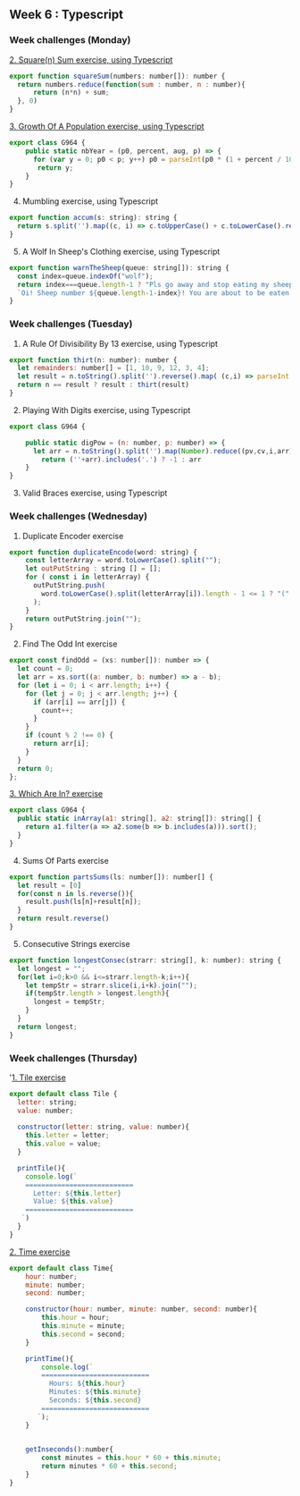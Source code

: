 ## Week 6 : Typescript

### Week challenges (Monday) 

[2. Square(n) Sum exercise, using Typescript](https://www.codewars.com/kata/515e271a311df0350d00000f/train/typescript)

```js
export function squareSum(numbers: number[]): number {
  return numbers.reduce(function(sum : number, n : number){
      return (n*n) + sum;
  }, 0)
}
```

[3. Growth Of A Population exercise, using Typescript](https://www.codewars.com/kata/563b662a59afc2b5120000c6/train/typescript)

```js
export class G964 {
    public static nbYear = (p0, percent, aug, p) => {
      for (var y = 0; p0 < p; y++) p0 = parseInt(p0 * (1 + percent / 100) + aug);
       return y;
    }
}
```

4. Mumbling exercise, using Typescript



```js
export function accum(s: string): string {
  return s.split('').map((c, i) => c.toUpperCase() + c.toLowerCase().repeat(i)).join('-');
}
```

5. A Wolf In Sheep's Clothing exercise, using Typescript

```js
export function warnTheSheep(queue: string[]): string {
  const index=queue.indexOf("wolf");
  return index===queue.length-1 ? "Pls go away and stop eating my sheep":
  `Oi! Sheep number ${queue.length-1-index}! You are about to be eaten by a wolf!`;
}
```

### Week challenges (Tuesday) 

1. A Rule Of Divisibility By 13 exercise, using Typescript

```js
export function thirt(n: number): number {
  let remainders: number[] = [1, 10, 9, 12, 3, 4];
  let result = n.toString().split('').reverse().map( (c,i) => parseInt(c)* remainders[i%6]).reduce((p,c) => p += c);
  return n == result ? result : thirt(result)
}
```

2. Playing With Digits exercise, using Typescript

```js
export class G964 {

    public static digPow = (n: number, p: number) => {
      let arr = n.toString().split('').map(Number).reduce((pv,cv,i,arr) => pv+(Math.pow(arr[i],p+i)),0)/n
        return (''+arr).includes('.') ? -1 : arr  
    }
}
```

3. Valid Braces exercise, using Typescript

### Week challenges (Wednesday)

1. Duplicate Encoder exercise

```js
export function duplicateEncode(word: string) {
    const letterArray = word.toLowerCase().split(""); 
    let outPutString : string [] = [];
    for ( const i in letterArray) {
      outPutString.push(
        word.toLowerCase().split(letterArray[i]).length - 1 <= 1 ? "(" : ")"
      );
    }
    return outPutString.join("");
}
```

2. Find The Odd Int exercise

```js
export const findOdd = (xs: number[]): number => {
  let count = 0;
  let arr = xs.sort((a: number, b: number) => a - b);
  for (let i = 0; i < arr.length; i++) {
    for (let j = 0; j < arr.length; j++) {
      if (arr[i] == arr[j]) {
        count++;
      }
    }
    if (count % 2 !== 0) {
      return arr[i];
    } 
  }
  return 0;
};
```

[3. Which Are In? exercise](https://www.codewars.com/kata/550554fd08b86f84fe000a58/train/typescript)

```js
export class G964 {
  public static inArray(a1: string[], a2: string[]): string[] {
    return a1.filter(a => a2.some(b => b.includes(a))).sort();
  }
}
```

4. Sums Of Parts exercise

```js
export function partsSums(ls: number[]): number[] {
  let result = [0]
  for(const n in ls.reverse()){
    result.push(ls[n]+result[n]);
  }
  return result.reverse()
}
```

5. Consecutive Strings exercise

```js
export function longestConsec(strarr: string[], k: number): string {
  let longest = "";
  for(let i=0;k>0 && i<=strarr.length-k;i++){
    let tempStr = strarr.slice(i,i+k).join("");
    if(tempStr.length > longest.length){
      longest = tempStr;
    }
  }
  return longest;
}
```

### Week challenges (Thursday)

'[1. Tile exercise](https://github.com/corecodeio/devguide-from-scratch-2022-02/tree/main/src/technologies/2022/week06/exercises/e14/desc)

```js
export default class Tile {
  letter: string;
  value: number;
  
  constructor(letter: string, value: number){
    this.letter = letter;
    this.value = value;
  }

  printTile(){
    console.log(`
    ===========================
      Letter: ${this.letter}
      Value: ${this.value}
    ===========================
   `)
  }
}
```

[2. Time exercise](https://github.com/corecodeio/devguide-from-scratch-2022-02/tree/main/src/technologies/2022/week06/exercises/e15/desc)

```js
export default class Time{
    hour: number;
    minute: number;
    second: number;

    constructor(hour: number, minute: number, second: number){
        this.hour = hour;
        this.minute = minute;
        this.second = second;
    }

    printTime(){
        console.log(`
        ===========================
          Hours: ${this.hour}
          Minutes: ${this.minute}
          Seconds: ${this.second}
        ===========================
       `);
    }

   
    getInseconds():number{
        const minutes = this.hour * 60 + this.minute;
        return minutes * 60 + this.second;
    }
}
```













